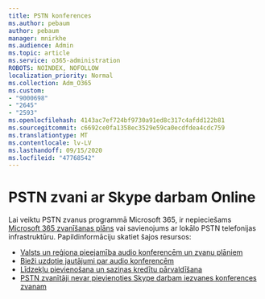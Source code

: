 ```yaml
---
title: PSTN konferences
ms.author: pebaum
author: pebaum
manager: mnirkhe
ms.audience: Admin
ms.topic: article
ms.service: o365-administration
ROBOTS: NOINDEX, NOFOLLOW
localization_priority: Normal
ms.collection: Adm_O365
ms.custom:
- "9000698"
- "2645"
- "2593"
ms.openlocfilehash: 4143ac7ef724bf9730a91ed8c317c4afdd122b81
ms.sourcegitcommit: c6692ce0fa1358ec3529e59ca0ecdfdea4cdc759
ms.translationtype: MT
ms.contentlocale: lv-LV
ms.lasthandoff: 09/15/2020
ms.locfileid: "47768542"
---
```

# <a name="pstn-calling-with-skype-for-business-online"></a>PSTN zvani ar Skype darbam Online

Lai veiktu PSTN zvanus programmā Microsoft 365, ir nepieciešams [Microsoft 365 zvanīšanas plāns](https://docs.microsoft.com/microsoftteams/what-is-phone-system-in-office-365#more-about-calling-plans) vai savienojums ar lokālo PSTN telefonijas infrastruktūru. Papildinformāciju skatiet šajos resursos: 

- [Valsts un reģiona pieejamība audio konferencēm un zvanu plāniem](https://docs.microsoft.com/microsoftteams/country-and-region-availability-for-audio-conferencing-and-calling-plans/country-and-region-availability-for-audio-conferencing-and-calling-plans) 
- [Bieži uzdotie jautājumi par audio konferencēm](https://docs.microsoft.com/microsoftteams/audio-conferencing-common-questions)
- [Līdzekļu pievienošana un saziņas kredītu pārvaldīšana](https://docs.microsoft.com/microsoftteams/add-funds-and-manage-communications-credits)
- [PSTN zvanītāji nevar pievienoties Skype darbam iezvanes konferences zvanam](https://docs.microsoft.com/SkypeForBusiness/troubleshoot/online-conferencing/pstn-callers-cant-join-dial-in-call)